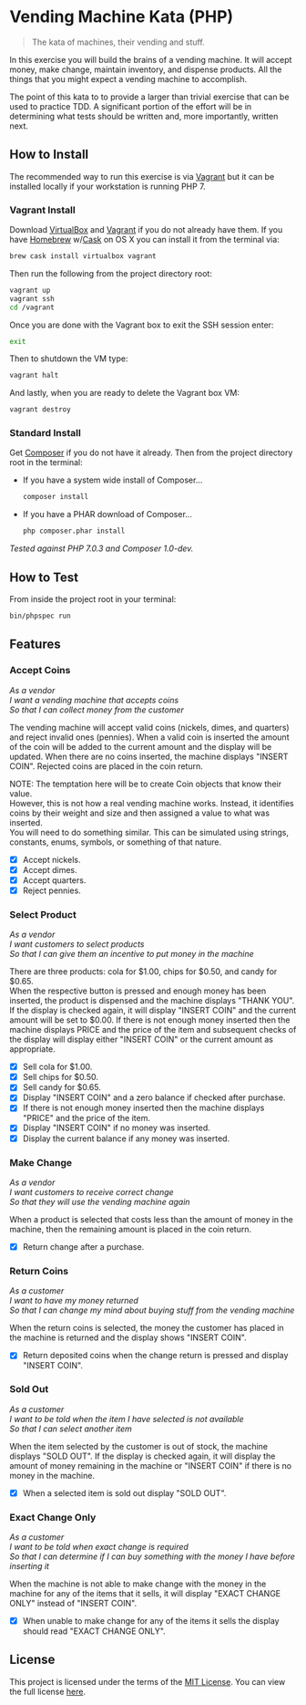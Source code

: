 Vending Machine Kata (PHP)
==========================
> The kata of machines, their vending and stuff.

In this exercise you will build the brains of a vending machine. It will accept 
money, make change, maintain inventory, and dispense products. All the things 
that you might expect a vending machine to accomplish.

The point of this kata to to provide a larger than trivial exercise that can be
used to practice TDD. A significant portion of the effort will be in 
determining what tests should be written and, more importantly, written next.

How to Install
--------------

The recommended way to run this exercise is via [Vagrant](https://www.vagrantup.com/)
but it can be installed locally if your workstation is running PHP 7.

### Vagrant Install

Download [VirtualBox](https://www.virtualbox.org/) and 
[Vagrant](https://www.vagrantup.com/) if you do not already have them. If you 
have [Homebrew](http://brew.sh/) w/[Cask](http://caskroom.io/) on OS X you can 
install it from the terminal via:

```sh
brew cask install virtualbox vagrant
```

Then run the following from the project directory root:

```sh
vagrant up
vagrant ssh
cd /vagrant
```

Once you are done with the Vagrant box to exit the SSH session enter:

```sh
exit
```

Then to shutdown the VM type:

```sh
vagrant halt
```

And lastly, when you are ready to delete the Vagrant box VM:

```sh
vagrant destroy
```

### Standard Install

Get [Composer](https://getcomposer.org/) if you do not have it already. Then 
from the project directory root in the terminal:

- If you have a system wide install of Composer...

  ```sh
  composer install
  ```

- If you have a PHAR download of Composer...

  ```sh
  php composer.phar install
  ```

_Tested against PHP 7.0.3 and Composer 1.0-dev._ 
  
How to Test
-----------

From inside the project root in your terminal:

```sh
bin/phpspec run
```

Features
--------

### Accept Coins

_As a vendor_  
_I want a vending machine that accepts coins_  
_So that I can collect money from the customer_  

The vending machine will accept valid coins (nickels, dimes, and quarters) and 
reject invalid ones (pennies). When a valid coin is inserted the amount of the 
coin will be added to the current amount and the display will be updated. When 
there are no coins inserted, the machine displays "INSERT COIN". Rejected coins 
are placed in the coin return.

NOTE: The temptation here will be to create Coin objects that know their value.  
However, this is not how a real vending machine works. Instead, it identifies 
coins by their weight and size and then assigned a value to what was inserted.  
You will need to do something similar. This can be simulated using strings, 
constants, enums, symbols, or something of that nature.

- [x] Accept nickels.
- [x] Accept dimes.
- [x] Accept quarters.
- [x] Reject pennies.

### Select Product

_As a vendor_  
_I want customers to select products_  
_So that I can give them an incentive to put money in the machine_  

There are three products: cola for $1.00, chips for $0.50, and candy for $0.65.  
When the respective button is pressed and enough money has been inserted, the 
product is dispensed and the machine displays "THANK YOU".  If the display is 
checked again, it will display "INSERT COIN" and the current amount will be set 
to $0.00.  If there is not enough money inserted then the machine displays 
PRICE and the price of the item and subsequent checks of the display will 
display either "INSERT COIN" or the current amount as appropriate.

- [x] Sell cola for $1.00.
- [x] Sell chips for $0.50.
- [x] Sell candy for $0.65.
- [x] Display "INSERT COIN" and a zero balance if checked after purchase.
- [x] If there is not enough money inserted then the machine displays "PRICE" and the price of the item.
- [x] Display "INSERT COIN" if no money was inserted.
- [x] Display the current balance if any money was inserted.

### Make Change

_As a vendor_  
_I want customers to receive correct change_  
_So that they will use the vending machine again_  

When a product is selected that costs less than the amount of money in the 
machine, then the remaining amount is placed in the coin return.

- [x] Return change after a purchase.

### Return Coins

_As a customer_  
_I want to have my money returned_  
_So that I can change my mind about buying stuff from the vending machine_  

When the return coins is selected, the money the customer has placed in the 
machine is returned and the display shows "INSERT COIN".

- [x] Return deposited coins when the change return is pressed and display "INSERT COIN".

### Sold Out

_As a customer_  
_I want to be told when the item I have selected is not available_  
_So that I can select another item_  

When the item selected by the customer is out of stock, the machine displays 
"SOLD OUT".  If the display is checked again, it will display the amount of 
money remaining in the machine or "INSERT COIN" if there is no money in the 
machine.

- [x] When a selected item is sold out display "SOLD OUT".

### Exact Change Only

_As a customer_  
_I want to be told when exact change is required_  
_So that I can determine if I can buy something with the money I have before inserting it_  

When the machine is not able to make change with the money in the machine for 
any of the items that it sells, it will display "EXACT CHANGE ONLY" instead of 
"INSERT COIN".

- [x] When unable to make change for any of the items it sells the display should read "EXACT CHANGE ONLY".

License
-------
This project is licensed under the terms of the [MIT License](http://opensource.org/licenses/MIT). You can view the full license [here](LICENSE).
